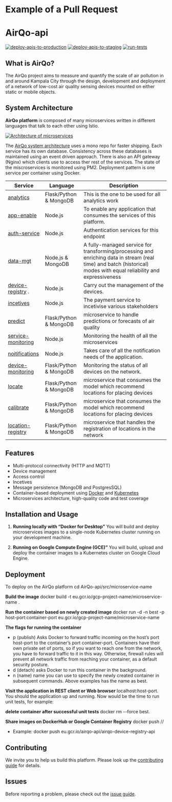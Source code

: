 # Example of a Pull Request

# AirQo-api

[![deploy-apis-to-production](https://github.com/airqo-platform/AirQo-api/actions/workflows/deploy-apis-to-production.yml/badge.svg)](https://github.com/airqo-platform/AirQo-api/actions/workflows/deploy-apis-to-production.yml) [![deploy-apis-to-staging](https://github.com/airqo-platform/AirQo-api/actions/workflows/deploy-apis-to-staging.yml/badge.svg)](https://github.com/airqo-platform/AirQo-api/actions/workflows/deploy-apis-to-staging.yml) [![run-tests](https://github.com/airqo-platform/AirQo-api/actions/workflows/test-changes.yml/badge.svg)](https://github.com/airqo-platform/AirQo-api/actions/workflows/test-changes.yml)

## What is AirQo?

The AirQo project aims to measure and quantify the scale of air pollution in and around Kampala City through the design, development and deployment of a network of low-cost air quality sensing devices mounted on either static or mobile objects.

## System Architecture

**AirQo platform** is composed of many microservices written in different languages that talk to each other using Istio.

[![Architecture of
microservices](./docs/img/architecture-diagram.png)](./docs/img/architecture-diagram.png)

The [AirQo system architecture](https://github.com/airqo-platform/AirQo-api/wiki/System-Architecture) uses a mono repo for faster shipping. Each service has its own database. Consistency across these databases is maintained using an event driven approach. There is also an API gateway (Nginx) which clients use to access ther rest of the services. The state of the miscroservices is monitored using PM2. Deployment pattern is one service per container using Docker.

| Service                                        | Language               | Description                                                                                                                                                         |
| ---------------------------------------------- | ---------------------- | ------------------------------------------------------------------------------------------------------------------------------------------------------------------- |
| [analytics](./src/analytics-service)           | Flask/Python & MongoDB | This is the one to be used for all analytics work                                                                                                                   |
| [app-enable](./src/app-enable-service)         | Node.js                | To enable any application that consumes the services of this platform.                                                                                              |
| [auth-service](./src/auth-service)             | Node.js                | Authentication services for this endpoint                                                                                                                           |
| [data-mgt](./src/data-mgt)                     | Node.js & MongoDB      | A fully-managed service for transforming/processing and enriching data in stream (real time) and batch (historical) modes with equal reliability and expressiveness |
| [device-registry](./src/device-registry) .     | Node.js                | Carry out the management of the devices.                                                                                                                            |
| [incetives](./src/incetives-service)           | Node.js                | The payment service to incetivise various stakeholders                                                                                                              |
| [predict](./src/predict)                       | Flask/Python & MongoDB | microservice to handle predictions or forecasts of air quality                                                                                                      |
| [service-monitoring](./src/service-monitoring) | Node.js                | Monitoring the health of all the microservices                                                                                                                      |
| [noitifications](./src/notifications)          | Node.js                | Takes care of all the notification needs of the application.                                                                                                        |
| [device-monitoring](./src/device-monitoring)   | Flask/Python & MongoDB | Monitoring the status of all devices on the network.                                                                                                                |
| [locate](./src/locate)                         | Flask/Python & MongoDB | microservice that consumes the model which recommend locations for placing devices                                                                                  |
| [calibrate](./src/locate)                      | Flask/Python & MongoDB | microservice that consumes the model which recommend locations for placing devices                                                                                  |
| [location-registry](./src/location-registry)   | Flask/Python & MongoDB | microservice that handles the registration of locations in the network                                                                                              |

## Features

- Multi-protocol connectivity (HTTP and MQTT)
- Device management
- Access control
- Incetives
- Message persistence (MongoDB and PostgresSQL)
- Container-based deployment using [Docker](https://www.docker.com/) and [Kubernetes](https://kubernetes.io/)
- Microservices architecture, high-quality code and test coverage

## Installation and Usage

1. **Running locally with “Docker for Desktop”** You will build and deploy microservices images to a single-node Kubernetes cluster running on your development machine.

2. **Running on Google Compute Engine (GCE)”** You will build, upload and deploy the container images to a Kubernetes cluster on Google Cloud Engine.

## Deployment

To deploy on the AirQo platform
cd AirQo-api/src/microservice-name

**Build the image**
docker build -t eu.gcr.io/gcp-project-name/microservice-name .

**Run the container based on newly created image**
docker run -d -n best -p host-port:container-port eu.gcr.io/gcp-project-name/microservice-name

**The flags for running the container**

- p (publish)
  Asks Docker to forward traffic incoming on the host’s port host-port to the container’s port container-port. Containers have their own private set of ports, so if you want to reach one from the network, you have to forward traffic to it in this way. Otherwise, firewall rules will prevent all network traffic from reaching your container, as a default security posture.
- d (detach)
  asks Docker to run this container in the background.
- n (name)
  name you can use to specify the newly created container in subsequent commands. Above examples has the name as best.

**Visit the application in REST client or Web browser**
localhost:host-port. You should the application up and running. Now would be the time to run unit tests, for example:

**delete container after successful unit tests**
docker rm --force best.

**Share images on DockerHub or Google Container Registry**
docker push <host-name>/<GCP project>/<microservice-name>

- Example: docker push eu.gcr.io/airqo-api/airqo-device-registry-api

## Contributing

We invite you to help us build this platform. Please look up the [contributing guide](https://github.com/airqo-platform/AirQo-api/wiki) for details.

## Issues

Before reporting a problem, please check out the [issue guide](https://github.com/airqo-platform/AirQo-api/wiki#reporting-issues).

